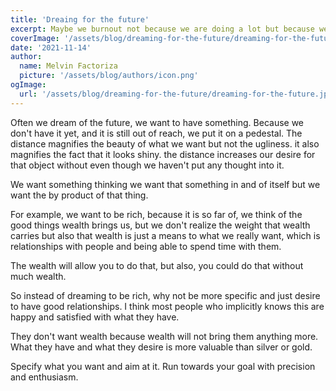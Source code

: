 ```yaml
---
title: 'Dreaing for the future'
excerpt: Maybe we burnout not because we are doing a lot but because we are doing nothing.
coverImage: '/assets/blog/dreaming-for-the-future/dreaming-for-the-future.jpg'
date: '2021-11-14'
author:
  name: Melvin Factoriza
  picture: '/assets/blog/authors/icon.png'
ogImage:
  url: '/assets/blog/dreaming-for-the-future/dreaming-for-the-future.jpg'
---
```

Often we dream of the future, we want to have something. Because we don't have it yet, and it is still out of reach, we put it on a pedestal. The distance magnifies the beauty of what we want but not the ugliness. it also magnifies the fact that it looks shiny. the distance increases our desire for that object without even though we haven't put any thought into it. 

We want something thinking we want that something in and of itself but we want the by product of that thing. 

For example, we want to be rich, because it is so far of, we think of the good things wealth brings us, but we don't realize the weight that wealth carries but also that wealth is just a means to what we really want, which is relationships with people and being able to spend time with them. 

The wealth will allow you to do that, but also, you could do that without much wealth. 

So instead of dreaming to be rich, why not be more specific and just desire to have good relationships. I think most people who implicitly knows this are happy and satisfied with what they have. 

They don't want wealth because wealth will not bring them anything more. What they have and what they desire is more valuable than silver or gold. 

Specify what you want and aim at it. Run towards your goal with precision and enthusiasm.